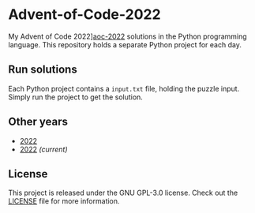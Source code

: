 # Advent-of-Code-2022
My Advent of Code 2022][aoc-2022] solutions in the Python programming language.
This repository holds a separate Python project for each day.

## Run solutions

Each Python project contains a `input.txt` file, holding the puzzle input. Simply
run the project to get the solution.

## Other years

- [2022](https://github.com/jikovec/advent-of-code-2023)
- [2022](https://github.com/jikovec/advent-of-code-2022) _(current)_

## License

This project is released under the GNU GPL-3.0 license.
Check out the [LICENSE](LICENSE) file for more information.

[aoc-2022]: https://adventofcode.com/2022
